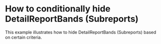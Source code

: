 # How to conditionally hide DetailReportBands (Subreports)


<p>This example illustrates how to hide DetailReportBands (Subreports) based on certain criteria.</p>

<br/>


